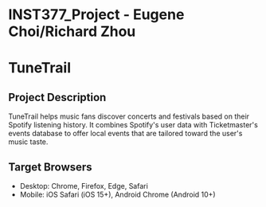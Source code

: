 # INST377_Project - Eugene Choi/Richard Zhou

# TuneTrail

## Project Description
TuneTrail helps music fans discover concerts and festivals based on their Spotify listening history. It combines Spotify's user data with Ticketmaster's events database to offer local events that are tailored toward the user's music taste. 

## Target Browsers
- Desktop: Chrome, Firefox, Edge, Safari
- Mobile: iOS Safari (iOS 15+), Android Chrome (Android 10+)
